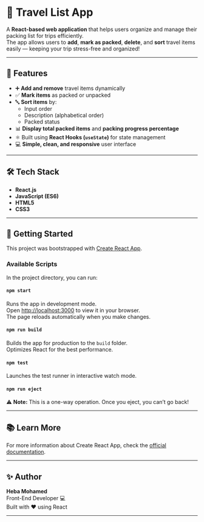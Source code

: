 # 🧳 Travel List App

A **React-based web application** that helps users organize and manage their packing list for trips efficiently.  
The app allows users to **add**, **mark as packed**, **delete**, and **sort** travel items easily — keeping your trip stress-free and organized!

---

## 🌟 Features

- ➕ **Add and remove** travel items dynamically  
- ✅ **Mark items** as packed or unpacked  
- 🔤 **Sort items** by:
  - Input order  
  - Description (alphabetical order)  
  - Packed status  
- 📊 **Display total packed items** and **packing progress percentage**  
- ⚛️ Built using **React Hooks (`useState`)** for state management  
- 💻 **Simple, clean, and responsive** user interface  

---

## 🛠️ Tech Stack

- **React.js**  
- **JavaScript (ES6)**  
- **HTML5**  
- **CSS3**

---

## 🚀 Getting Started

This project was bootstrapped with [Create React App](https://github.com/facebook/create-react-app).

### Available Scripts

In the project directory, you can run:

#### `npm start`
Runs the app in development mode.  
Open [http://localhost:3000](http://localhost:3000) to view it in your browser.  
The page reloads automatically when you make changes.

#### `npm run build`
Builds the app for production to the `build` folder.  
Optimizes React for the best performance.

#### `npm test`
Launches the test runner in interactive watch mode.

#### `npm run eject`
⚠️ **Note:** This is a one-way operation. Once you eject, you can’t go back!

---

## 📚 Learn More

For more information about Create React App, check the [official documentation](https://facebook.github.io/create-react-app/docs/getting-started).

---

## ✨ Author

**Heba Mohamed**  
Front-End Developer 💻  
Built with ❤️ using React

---

